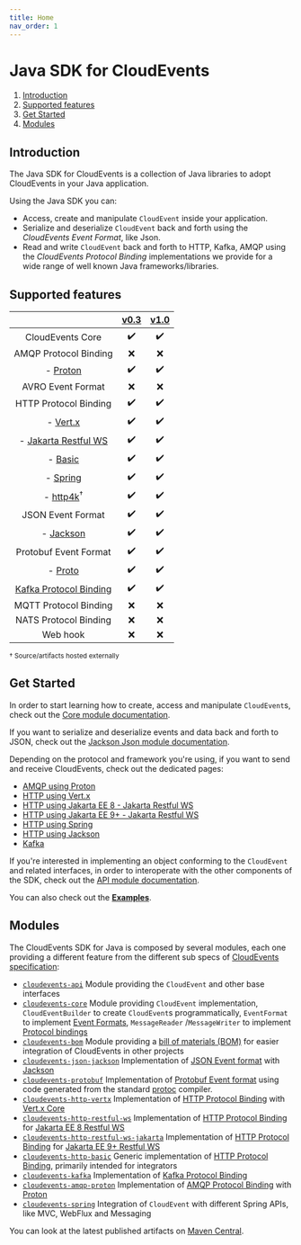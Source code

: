 ```yaml
---
title: Home
nav_order: 1
---
```


# Java SDK for CloudEvents

1. [Introduction](#introduction)
1. [Supported features](#supported-features)
1. [Get Started](#get-started)
1. [Modules](#modules)

## Introduction

The Java SDK for CloudEvents is a collection of Java libraries to adopt
CloudEvents in your Java application.

Using the Java SDK you can:

-   Access, create and manipulate `CloudEvent` inside your application.
-   Serialize and deserialize `CloudEvent` back and forth using the _CloudEvents
    Event Format_, like Json.
-   Read and write `CloudEvent` back and forth to HTTP, Kafka, AMQP using the
    _CloudEvents Protocol Binding_ implementations we provide for a wide range
    of well known Java frameworks/libraries.

## Supported features

|                                                    | [v0.3](https://github.com/cloudevents/spec/tree/v0.3) | [v1.0](https://github.com/cloudevents/spec/tree/v1.0) |
| :------------------------------------------------: | :---------------------------------------------------: | :---------------------------------------------------: |
|                  CloudEvents Core                  |                  :heavy_check_mark:                   |                  :heavy_check_mark:                   |
|               AMQP Protocol Binding                |                          :x:                          |                          :x:                          |
|             - [Proton](amqp-proton.md)             |                  :heavy_check_mark:                   |                  :heavy_check_mark:                   |
|                 AVRO Event Format                  |                          :x:                          |                          :x:                          |
|               HTTP Protocol Binding                |                  :heavy_check_mark:                   |                  :heavy_check_mark:                   |
|             - [Vert.x](http-vertx.md)              |                  :heavy_check_mark:                   |                  :heavy_check_mark:                   |
| - [Jakarta Restful WS](http-jakarta-restful-ws.md) |                  :heavy_check_mark:                   |                  :heavy_check_mark:                   |
|              - [Basic](http-basic.md)              |                  :heavy_check_mark:                   |                  :heavy_check_mark:                   |
|               - [Spring](spring.md)                |                  :heavy_check_mark:                   |                  :heavy_check_mark:                   |
|               - [http4k][http4k]<sup>†</sup>       |                  :heavy_check_mark:                   |                  :heavy_check_mark:                   |
|                 JSON Event Format                  |                  :heavy_check_mark:                   |                  :heavy_check_mark:                   |
|            - [Jackson](json-jackson.md)            |                  :heavy_check_mark:                   |                  :heavy_check_mark:                   |
|                Protobuf Event Format               |                  :heavy_check_mark:                   |                  :heavy_check_mark:                   |
|            - [Proto](protobuf.md)                  |                  :heavy_check_mark:                   |                  :heavy_check_mark:                   |
|         [Kafka Protocol Binding](kafka.md)         |                  :heavy_check_mark:                   |                  :heavy_check_mark:                   |
|               MQTT Protocol Binding                |                          :x:                          |                          :x:                          |
|               NATS Protocol Binding                |                          :x:                          |                          :x:                          |
|                      Web hook                      |                          :x:                          |                          :x:                          |

<sub>† Source/artifacts hosted externally</sub>

## Get Started

In order to start learning how to create, access and manipulate `CloudEvent`s,
check out the [Core module documentation](core.md).

If you want to serialize and deserialize events and data back and forth to JSON,
check out the [Jackson Json module documentation](json-jackson.md).

Depending on the protocol and framework you're using, if you want to send and
receive CloudEvents, check out the dedicated pages:

-   [AMQP using Proton](amqp-proton.md)
-   [HTTP using Vert.x](http-vertx.md)
-   [HTTP using Jakarta EE 8 - Jakarta Restful WS](http-jakarta-restful-ws.md)
-   [HTTP using Jakarta EE 9+ - Jakarta Restful WS](http-jakarta-restful-ws-jakarta.md)
-   [HTTP using Spring](spring.md)
-   [HTTP using Jackson](json-jackson.md)
-   [Kafka](kafka.md)

If you're interested in implementing an object conforming to the `CloudEvent`
and related interfaces, in order to interoperate with the other components of
the SDK, check out the [API module documentation](api.md).

You can also check out the
[**Examples**](https://github.com/cloudevents/sdk-java/tree/master/examples).

## Modules

The CloudEvents SDK for Java is composed by several modules, each one providing
a different feature from the different sub specs of
[CloudEvents specification](#supported-features):

-   [`cloudevents-api`] Module providing the `CloudEvent` and other base
    interfaces
-   [`cloudevents-core`] Module providing `CloudEvent` implementation,
    `CloudEventBuilder` to create `CloudEvent`s programmatically, `EventFormat`
    to implement
    [Event Formats](https://github.com/cloudevents/spec/blob/v1.0/spec.md#event-format),
    `MessageReader` /`MessageWriter` to implement
    [Protocol bindings](https://github.com/cloudevents/spec/blob/v1.0/spec.md#protocol-binding)
-   [`cloudevents-bom`] Module providing a
    [bill of materials (BOM)](https://maven.apache.org/guides/introduction/introduction-to-dependency-mechanism.html#bill-of-materials-bom-poms)
    for easier integration of CloudEvents in other projects
-   [`cloudevents-json-jackson`] Implementation of [JSON Event format] with
    [Jackson](https://github.com/FasterXML/jackson)
-   [`cloudevents-protobuf`] Implementation of [Protobuf Event format] using code generated
    from the standard [protoc](https://github.com/protocolbuffers/protobuf) compiler.
-   [`cloudevents-http-vertx`] Implementation of [HTTP Protocol Binding] with
    [Vert.x Core](https://vertx.io/)
-   [`cloudevents-http-restful-ws`] Implementation of [HTTP Protocol Binding]
    for [Jakarta EE 8 Restful WS](https://jakarta.ee/specifications/restful-ws/2.1/)
-   [`cloudevents-http-restful-ws-jakarta`] Implementation of  [HTTP Protocol Binding]
      for [Jakarta EE 9+ Restful WS](https://jakarta.ee/specifications/restful-ws/)
-   [`cloudevents-http-basic`] Generic implementation of [HTTP Protocol
    Binding], primarily intended for integrators
-   [`cloudevents-kafka`] Implementation of [Kafka Protocol Binding]
-   [`cloudevents-amqp-proton`] Implementation of [AMQP Protocol Binding] with
    [Proton](http://qpid.apache.org/proton/)
-   [`cloudevents-spring`] Integration of `CloudEvent` with different Spring
    APIs, like MVC, WebFlux and Messaging

You can look at the latest published artifacts on
[Maven Central](https://search.maven.org/search?q=g:io.cloudevents).

[JSON Event format]: https://github.com/cloudevents/spec/blob/v1.0/json-format.md
[Protobuf Event format]: https://github.com/cloudevents/spec/blob/v1.0.1/protobuf-format.md
[HTTP Protocol Binding]: https://github.com/cloudevents/spec/blob/v1.0/http-protocol-binding.md
[Kafka Protocol Binding]: https://github.com/cloudevents/spec/blob/v1.0/kafka-protocol-binding.md
[AMQP Protocol Binding]: https://github.com/cloudevents/spec/blob/v1.0/amqp-protocol-binding.md
[`cloudevents-api`]: https://github.com/cloudevents/sdk-java/tree/master/api
[`cloudevents-bom`]: https://github.com/cloudevents/sdk-java/tree/master/bom
[`cloudevents-core`]: https://github.com/cloudevents/sdk-java/tree/master/core
[`cloudevents-json-jackson`]: https://github.com/cloudevents/sdk-java/tree/master/formats/json-jackson
[`cloudevents-protobuf`]: https://github.com/cloudevents/sdk-java/tree/master/formats/protobuf
[`cloudevents-http-vertx`]: https://github.com/cloudevents/sdk-java/tree/master/http/vertx
[`cloudevents-http-basic`]: https://github.com/cloudevents/sdk-java/tree/master/http/basic
[`cloudevents-http-restful-ws`]: https://github.com/cloudevents/sdk-java/tree/master/http/restful-ws
[`cloudevents-http-restful-ws-jakarta`]: https://github.com/cloudevents/sdk-java/tree/master/http/restful-ws-jakarta
[`cloudevents-kafka`]: https://github.com/cloudevents/sdk-java/tree/master/kafka
[`cloudevents-amqp-proton`]: https://github.com/cloudevents/sdk-java/tree/master/amqp
[`cloudevents-spring`]: https://github.com/cloudevents/sdk-java/tree/master/spring
[http4k]: https://www.http4k.org/guide/modules/cloud_events/
